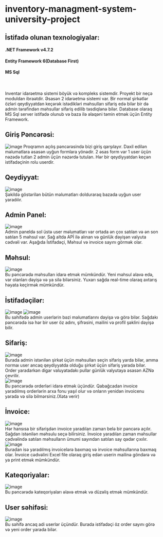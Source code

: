 # inventory-managment-system-university-project
## İstifadə olunan texnologiyalar:
#### .NET Framework v4.7.2
#### Entity Framework 6(Database First)
#### MS Sql
\
\
Inventar idarəetmə sistemi böyük və kompleks sistemdir. Proyekt bir neçə moduldan ibraətdir. Əsasən 2 idarəetmə sistemi var. Bir normal şirkətlər özləri qeydiyyatdan keçərək istədikləri məhsulları sifariş edə bilər bir də admin tərəfindən məhsullar sifariş edilib təsdiqlənə bilər. Database olaraq MS Sql server istifadə olunub və baza ilə əlaqəni təmin etmək üçün Entity Framework.
## Giriş Pəncərəsi:
![image](https://user-images.githubusercontent.com/47367245/83322001-44ecfd00-a265-11ea-984a-2993943680eb.png)
Proqramın açılış pəncərəsində bizi giriş qarşılayır. Daxil edilən məlumatlara əsasən uyğun formlara yönədir. 2 əsas form var 1 user üçün nəzədə tutlan 2 admin üçün nəzərdə tutulan. Hər bir qeydiyyatdan keçən istifadəçinin rolu userdir.
## Qeydiyyat:
![image](https://user-images.githubusercontent.com/47367245/83322025-71a11480-a265-11ea-9a03-e9befd32ce2d.png)\
Şəkildə göstərilən bütün məlumatları dolduraraq bazada uyğun user yaradılır.
## Admin Panel:
![image](https://user-images.githubusercontent.com/47367245/83322060-bb89fa80-a265-11ea-8e66-5d54a8c12025.png)\
Admin paneldə sol üstə user məlumatları var ortada ən çox satılan və ən son satılan 5 məhsul var. Sağ altda APİ ilə alınan və günlük dəyişən valyuta cədvəli var. Aşağıda İstifadəçi, Məhsul və invoice sayını görmək olar.
## Məhsul:
![image](https://user-images.githubusercontent.com/47367245/83322072-d5c3d880-a265-11ea-83d7-9bd0b84c9f5c.png)\
Bu pəncərədə məhsulları idarə etmək mümkündür. Yeni məhsul əlavə edə, var olanları dəyişə və ya silə bilərsiniz. Yuxarı sağda real-time olaraq axtarış həyata keçirmək mümkündür.
## İstifadəçilər:
![image](https://user-images.githubusercontent.com/47367245/83322091-f3913d80-a265-11ea-9544-fe861d3ed08b.png)
![image](https://user-images.githubusercontent.com/47367245/83322096-fc820f00-a265-11ea-9895-24ecdba41171.png)\
Bu səhifədə admin userlərin bəzi məlumatlarını dəyişə və görə bilər. Sağdakı pəncərədə isə hər bir user öz adını, şifrəsini, mailini və profil şəklini dəyişə bilir.
## Sifariş:
![image](https://user-images.githubusercontent.com/47367245/83322117-1facbe80-a266-11ea-90d5-3412b8730e93.png)\
Burada admin istənilən şirkət üçün məhsulları seçin sifariş yarda bilər, amma normaı user ancaq qeydiyyatda olduğu şirkət üçün sifariş yarada bilər. Order yaradarkən digar valuyatadakı pullar günlük valyutaya əsasən AZNə çevrilir.\
![image](https://user-images.githubusercontent.com/47367245/83322125-3c48f680-a266-11ea-8948-d3ca59b01eab.png)\
Bu pəncərədə orderləri idarə etmək üçündür. Qabağcadan invoice yaradılmış orderlərin arxa fonu yaşıl olur və onların yenidən invoicenu yarada və silə bilmərsiniz.(Xəta verir)
## İnvoice:
![image](https://user-images.githubusercontent.com/47367245/83322147-5f73a600-a266-11ea-9246-b153d89c4fc6.png)\
Hər hansısa bir sifarişdən invoice yaradılan zaman belə bir pəncərə açılır. Sağdan istənilən məhsulu seçə bilirsiniz. İnvoice yaradılan zaman məhsullar cədvəlində satılan məhsulların ümumi sayından satılan say qədər çıxılır.\
![image](https://user-images.githubusercontent.com/47367245/83322159-71eddf80-a266-11ea-8eb3-ecf6c2178afa.png)\
Buradan isə yaradılmış invoicelərə baxmaq və invoice məhsullarına baxmaq olar. İnvoice cədvəlini Excel file olaraq giriş edən userin mailinə göndərə və ya print etmək mümkündür.
## Kateqoriyalar:
![image](https://user-images.githubusercontent.com/47367245/83322174-8631dc80-a266-11ea-85be-f977db6cc5e6.png)\
Bu pəncərədə kateqoriyaları əlavə etmək və düzəliş etmək mümkündür.
## User səhifəsi:
![image](https://user-images.githubusercontent.com/47367245/83322185-98137f80-a266-11ea-85f4-44c86fb30c80.png)\
Bu səhifə ancaq adi userlər üçündür. Burada istifadəçi öz order sayını görə və yeni order yarada bilər. 

